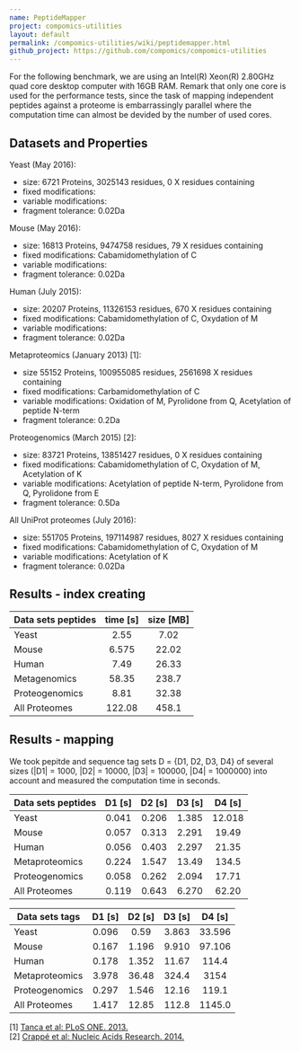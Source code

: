 ```yaml
---
name: PeptideMapper
project: compomics-utilities
layout: default
permalink: /compomics-utilities/wiki/peptidemapper.html
github_project: https://github.com/compomics/compomics-utilities
---
```


For the following benchmark, we are using an Intel(R) Xeon(R) 2.80GHz quad core desktop computer with 16GB RAM. Remark that only one core is used for the performance tests, since the task of mapping independent peptides against a proteome is embarrassingly parallel where the computation time can almost be devided by the number of used cores.

## Datasets and Properties ##

Yeast (May 2016):
  * size: 6721 Proteins, 3025143 residues, 0 X residues containing
  * fixed modifications:
  * variable modifications:
  * fragment tolerance: 0.02Da

Mouse (May 2016):
  * size: 16813 Proteins, 9474758 residues, 79 X residues containing
  * fixed modifications: Cabamidomethylation of C
  * variable modifications:
  * fragment tolerance: 0.02Da

Human (July 2015):
  * size: 20207 Proteins, 11326153 residues, 670 X residues containing
  * fixed modifications: Cabamidomethylation of C, Oxydation of M
  * variable modifications:
  * fragment tolerance: 0.02Da

Metaproteomics (January 2013) [1]:
  * size 55152 Proteins, 100955085 residues, 2561698 X residues containing
  * fixed modifications: Carbamidomethylation of C
  * variable modifications: Oxidation of M, Pyrolidone from Q, Acetylation of peptide N-term
  * fragment tolerance: 0.2Da

Proteogenomics (March 2015) [2]:
  * size: 83721 Proteins, 13851427 residues, 0 X residues containing
  * fixed modifications: Cabamidomethylation of C, Oxydation of M, Acetylation of K
  * variable modifications: Acetylation of peptide N-term, Pyrolidone from Q, Pyrolidone from E
  * fragment tolerance: 0.5Da

All UniProt proteomes (July 2016):
  * size: 551705 Proteins, 197114987 residues, 8027 X residues containing
  * fixed modifications: Cabamidomethylation of C, Oxydation of M
  * variable modifications: Acetylation of K
  * fragment tolerance: 0.02Da


## Results - index creating ##
| Data sets peptides      | time [s] | size [MB] |
| ------------- |:------:| :-----:|
| Yeast | 2.55 | 7.02 |
| Mouse | 6.575 | 22.02 |
| Human | 7.49 | 26.33 |
| Metagenomics | 58.35 | 238.7 |
| Proteogenomics | 8.81 | 32.38 |
| All Proteomes | 122.08 | 458.1 |

## Results - mapping ##
We took pepitde and sequence tag sets D = {D1, D2, D3, D4} of several sizes (|D1| = 1000, |D2| = 10000, |D3| = 100000, |D4| = 1000000) into account and measured the computation time in seconds.

| Data sets peptides      | D1 [s] | D2 [s] | D3 [s] | D4 [s] |
| ------------- |:------:| :-----:| :-----:| :-----:|
| Yeast | 0.041 | 0.206 | 1.385 | 12.018 | 7.028 |
| Mouse | 0.057 |0.313 | 2.291 |19.49 |
| Human | 0.056 | 0.403 | 2.297 | 21.35 |
| Metaproteomics | 0.224 | 1.547 | 13.49 | 134.5 |
| Proteogenomics | 0.058 | 0.262 | 2.094 | 17.71 |
| All Proteomes | 0.119 | 0.643 | 6.270 | 62.20 |

| Data sets tags      | D1 [s] | D2 [s] | D3 [s] | D4 [s] |
| ------------- |:------:| :-----:| :-----:| :-----:|
| Yeast | 0.096 | 0.59 | 3.863 | 33.596 |
| Mouse | 0.167 | 1.196 | 9.910 | 97.106 |
| Human | 0.178 | 1.352 | 11.67 | 114.4 |
| Metaproteomics | 3.978 | 36.48 | 324.4 | 3154 |
| Proteogenomics | 0.297 | 1.546 | 12.16 | 119.1 |
| All Proteomes | 1.417 | 12.85 | 112.8 | 1145.0 |

[1] [Tanca et al: PLoS ONE. 2013.](http://journals.plos.org/plosone/article?id=10.1371/journal.pone.0082981)<br>
[2] [Crappé et al: Nucleic Acids Research. 2014.](http://nar.oxfordjournals.org/content/43/5/e29.long)